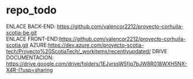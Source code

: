 # repo_todo
ENLACE BACK-END: https://github.com/valencor2212/proyecto-corhuila-scotia-be.git  
ENLACE FRONT-END:https://github.com/valencor2212/proyecto-corhuila-scotia.git
AZURE:https://dev.azure.com/proyecto-scotia-tech/Proyecto%20ScotiaTech/_workitems/recentlyupdated/
DRIVE DOCUMENTACION: https://drive.google.com/drive/folders/1EJvrssW5fjq7bJW8R018WXH5NX-X4R-I?usp=sharing
